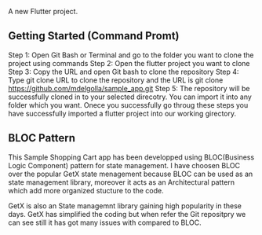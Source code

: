
A new Flutter project.

## Getting Started (Command Promt)
Step 1: Open Git Bash or Terminal and go to the folder you want to clone the project using <cd> commands 
Step 2: Open the flutter project you want to clone
Step 3: Copy the URL and open Git bash to clone the repository 
Step 4: Type git clone URL to clone the repository and the URL is
  git clone https://github.com/mdelgolla/sample_app.git
Step 5:  The repository will be successfully cloned in to your selected direcotry. You can import it into any folder which you want. Onece you successfully go throug these steps you have successfully imported a flutter project into our working girectory.
  
## BLOC Pattern
This Sample Shopping Cart app has been developped using BLOC(Business Logic Component) pattern for state management. I have choosen BLOC over the popular GetX state menagement because BLOC can be used as an state management library, moreover it acts as an Architectural pattern which add more organized stucture to the code. 

GetX is also an State managemnt library gaining high popularity in these days. GetX has simplified the coding but when refer the Git repositpry we can see still it has got many issues with compared to BLOC. 

